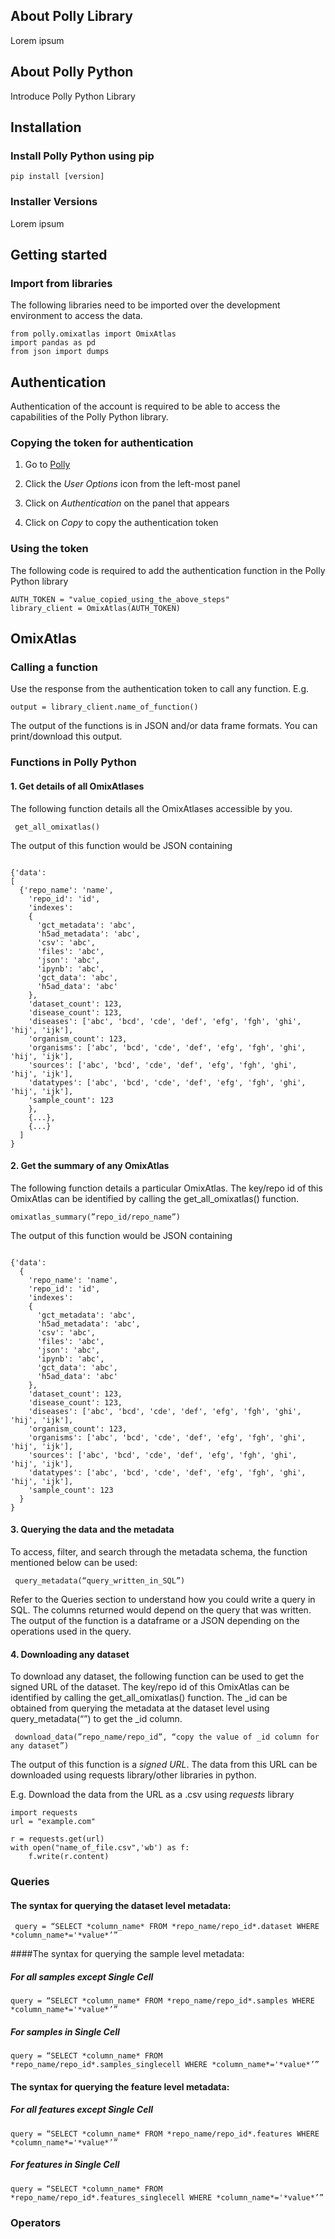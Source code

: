 ## About Polly Library
Lorem ipsum

## About Polly Python 
Introduce Polly Python Library

## Installation
### Install Polly Python using pip

<pre><code>pip install [version] </code></pre>

### Installer Versions
Lorem ipsum

## Getting started
### Import from libraries

The following libraries need to be imported over the development environment to access the data.

<pre><code>from polly.omixatlas import OmixAtlas
import pandas as pd
from json import dumps</code></pre>

## Authentication

Authentication of the account is required to be able to access the capabilities of the Polly Python library.

### Copying the token for authentication

1. Go to [Polly](https://polly.elucidata.io)

2. Click the *User Options* icon from the left-most panel

3. Click on *Authentication* on the panel that appears

4. Click on *Copy* to copy the authentication token

### Using the token

The following code is required to add the authentication function in the Polly Python library

<pre><code>AUTH_TOKEN = "value_copied_using_the_above_steps"
library_client = OmixAtlas(AUTH_TOKEN)</code></pre>
## OmixAtlas
### Calling a function

Use the response from the authentication token to call any function. E.g.
<pre><code>output = library_client.name_of_function()</code></pre>

The output of the functions is in JSON and/or data frame formats. You can print/download this output.

### Functions in Polly Python

#### 1. Get details of all OmixAtlases

The following function details all the OmixAtlases accessible by you.

<pre><code> get_all_omixatlas() </code></pre>

The output of this function would be JSON containing
<pre><code>
{'data': 
[
  {'repo_name': 'name', 
    'repo_id': 'id', 
    'indexes': 
    { 
      'gct_metadata': 'abc', 
      'h5ad_metadata': 'abc', 
      'csv': 'abc', 
      'files': 'abc', 
      'json': 'abc', 
      'ipynb': 'abc', 
      'gct_data': 'abc', 
      'h5ad_data': 'abc'
    }, 
    'dataset_count': 123, 
    'disease_count': 123, 
    'diseases': ['abc', 'bcd', 'cde', 'def', 'efg', 'fgh', 'ghi', 'hij', 'ijk'], 
    'organism_count': 123, 
    'organisms': ['abc', 'bcd', 'cde', 'def', 'efg', 'fgh', 'ghi', 'hij', 'ijk'], 
    'sources': ['abc', 'bcd', 'cde', 'def', 'efg', 'fgh', 'ghi', 'hij', 'ijk'], 
    'datatypes': ['abc', 'bcd', 'cde', 'def', 'efg', 'fgh', 'ghi', 'hij', 'ijk'], 
    'sample_count': 123
    }, 
    {...},
    {...}
  ]
}</code></pre>

#### 2. Get the summary of any OmixAtlas

The following function details a particular OmixAtlas. The key/repo id of this OmixAtlas can be identified by calling the get_all_omixatlas() function.

<pre><code>omixatlas_summary(”repo_id/repo_name”)</code></pre>
The output of this function would be JSON containing

<pre><code>
{'data': 
  {
    'repo_name': 'name', 
    'repo_id': 'id', 
    'indexes': 
    { 
      'gct_metadata': 'abc', 
      'h5ad_metadata': 'abc', 
      'csv': 'abc', 
      'files': 'abc', 
      'json': 'abc', 
      'ipynb': 'abc', 
      'gct_data': 'abc', 
      'h5ad_data': 'abc'
    }, 
    'dataset_count': 123, 
    'disease_count': 123, 
    'diseases': ['abc', 'bcd', 'cde', 'def', 'efg', 'fgh', 'ghi', 'hij', 'ijk'], 
    'organism_count': 123, 
    'organisms': ['abc', 'bcd', 'cde', 'def', 'efg', 'fgh', 'ghi', 'hij', 'ijk'], 
    'sources': ['abc', 'bcd', 'cde', 'def', 'efg', 'fgh', 'ghi', 'hij', 'ijk'], 
    'datatypes': ['abc', 'bcd', 'cde', 'def', 'efg', 'fgh', 'ghi', 'hij', 'ijk'], 
    'sample_count': 123
  }
}</code></pre>

#### 3. Querying the data and the metadata

To access, filter, and search through the metadata schema, the function mentioned below can be used:

<pre><code> query_metadata(“query_written_in_SQL”) </code></pre>
Refer to the Queries section to understand how you could write a query in SQL. The columns returned would depend on the query that was written. The output of the function is a dataframe or a JSON depending on the operations used in the query. 

#### 4. Downloading any dataset

To download any dataset, the following function can be used to get the signed URL of the dataset. The key/repo id of this OmixAtlas can be identified by calling the get_all_omixatlas() function. The _id can be obtained from querying the metadata at the dataset level using query_metadata(“<query written in SQL>”) to get the _id column.

<pre><code> download_data(”repo_name/repo_id”, “copy the value of _id column for any dataset”)</code></pre>

The output of this function is a *signed URL*. The data from this URL can be downloaded using requests library/other libraries in python.

E.g. Download the data from the URL as a .csv using *requests* library

<pre><code>import requests
url = "example.com"

r = requests.get(url)  
with open("name_of_file.csv",'wb') as f:
    f.write(r.content)
</code></pre>
  
### Queries

#### The syntax for querying the dataset level metadata:

<pre><code> query = “SELECT *column_name* FROM *repo_name/repo_id*.dataset WHERE *column_name*='*value*’” </code></pre>

####The syntax for querying the sample level metadata:

##### For all samples except Single Cell

<pre><code>query = “SELECT *column_name* FROM *repo_name/repo_id*.samples WHERE *column_name*='*value*’”</code></pre>

##### For samples in Single Cell

<pre><code>query = “SELECT *column_name* FROM *repo_name/repo_id*.samples_singlecell WHERE *column_name*='*value*’”</code></pre>

#### The syntax for querying the feature level metadata:

##### For all features except Single Cell

<pre><code>query = “SELECT *column_name* FROM *repo_name/repo_id*.features WHERE *column_name*='*value*’”</code></pre>

##### For features in Single Cell

<pre><code>query = “SELECT *column_name* FROM *repo_name/repo_id*.features_singlecell WHERE *column_name*='*value*’”</code></pre>

### Operators

  

